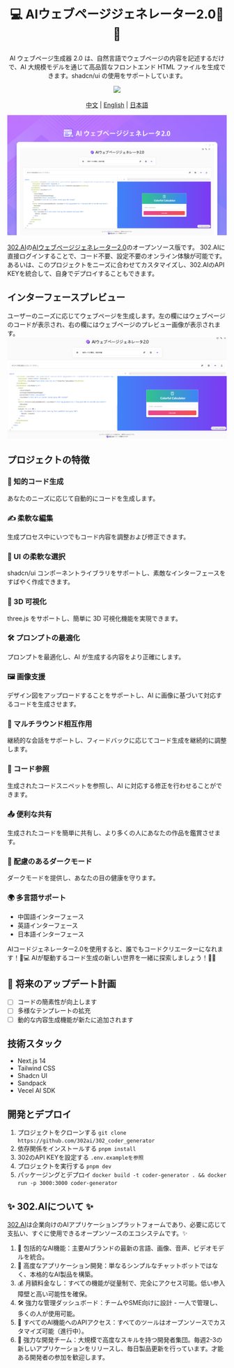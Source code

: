 # <p align="center">💻 AIウェブページジェネレーター2.0🚀✨</p>

<p align="center">AI ウェブページ生成器 2.0 は、自然言語でウェブページの内容を記述するだけで、AI 大規模モデルを通じて高品質なフロントエンド HTML ファイルを生成できます。shadcn/ui の使用をサポートしています。</p>

<p align="center"><a href="https://302.ai/product/detail/40" target="blank"><img src="https://file.302.ai/gpt/imgs/github/20250102/72a57c4263944b73bf521830878ae39a.png" /></a></p >

<p align="center"><a href="README_zh.md">中文</a> | <a href="README.md">English</a> | <a href="README_ja.md">日本語</a></p>

![インターフェースプレビュー](docs/AI网页生成器jp.png)

[302.AI](https://302.ai/ja/)の[AIウェブページジェネレーター2.0](https://302.ai/product/detail/40)のオープンソース版です。
302.AIに直接ログインすることで、コード不要、設定不要のオンライン体験が可能です。
あるいは、このプロジェクトをニーズに合わせてカスタマイズし、302.AIのAPI KEYを統合して、自身でデプロイすることもできます。

## インターフェースプレビュー
ユーザーのニーズに応じてウェブページを生成します。左の欄にはウェブページのコードが表示され、右の欄にはウェブページのプレビュー画像が表示されます。
![インターフェースプレビュー](docs/网页生成3.png)

## プロジェクトの特徴
### 🤖 知的コード生成
あなたのニーズに応じて自動的にコードを生成します。
### ✍️ 柔軟な編集
生成プロセス中にいつでもコード内容を調整および修正できます。
### 🎨 UI の柔軟な選択
shadcn/ui コンポーネントライブラリをサポートし、素敵なインターフェースをすばやく作成できます。
### 🌟 3D 可視化
three.js をサポートし、簡単に 3D 可視化機能を実現できます。
### 🛠️ プロンプトの最適化
プロンプトを最適化し、AI が生成する内容をより正確にします。
### 🖼️ 画像支援
デザイン図をアップロードすることをサポートし、AI に画像に基づいて対応するコードを生成させます。
### 💬 マルチラウンド相互作用
継続的な会話をサポートし、フィードバックに応じてコード生成を継続的に調整します。
### 🔗 コード参照
生成されたコードスニペットを参照し、AI に対応する修正を行わせることができます。
### 📤 便利な共有
生成されたコードを簡単に共有し、より多くの人にあなたの作品を鑑賞させます。
### 🌙 配慮のあるダークモード
ダークモードを提供し、あなたの目の健康を守ります。
### 🌍 多言語サポート
- 中国語インターフェース
- 英語インターフェース
- 日本語インターフェース


AIコードジェネレーター2.0を使用すると、誰でもコードクリエーターになれます！🎉💻 AIが駆動するコード生成の新しい世界を一緒に探索しましょう！🌟🚀

## 🚩 将来のアップデート計画
- [ ] コードの簡素性が向上します
- [ ] 多様なテンプレートの拡充
- [ ] 動的な内容生成機能が新たに追加されます

## 技術スタック
- Next.js 14
- Tailwind CSS
- Shadcn UI
- Sandpack
- Vecel AI SDK

## 開発とデプロイ
1. プロジェクトをクローンする `git clone https://github.com/302ai/302_coder_generator`
2. 依存関係をインストールする `pnpm install`
3. 302のAPI KEYを設定する `.env.exampleを参照`
4. プロジェクトを実行する `pnpm dev`
5. パッケージングとデプロイ `docker build -t coder-generator . && docker run -p 3000:3000 coder-generator`


## ✨ 302.AIについて ✨
[302.AI](https://302.ai)は企業向けのAIアプリケーションプラットフォームであり、必要に応じて支払い、すぐに使用できるオープンソースのエコシステムです。✨
1. 🧠 包括的なAI機能：主要AIブランドの最新の言語、画像、音声、ビデオモデルを統合。
2. 🚀 高度なアプリケーション開発：単なるシンプルなチャットボットではなく、本格的なAI製品を構築。
3. 💰 月額料金なし：すべての機能が従量制で、完全にアクセス可能。低い参入障壁と高い可能性を確保。
4. 🛠 強力な管理ダッシュボード：チームやSME向けに設計 - 一人で管理し、多くの人が使用可能。
5. 🔗 すべてのAI機能へのAPIアクセス：すべてのツールはオープンソースでカスタマイズ可能（進行中）。
6. 💪 強力な開発チーム：大規模で高度なスキルを持つ開発者集団。毎週2-3の新しいアプリケーションをリリースし、毎日製品更新を行っています。才能ある開発者の参加を歓迎します。

